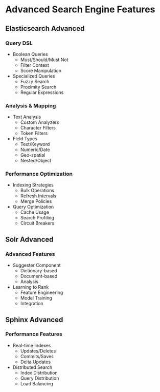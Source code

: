 # Advanced Search Engine Features

## Elasticsearch Advanced
### Query DSL
- Boolean Queries
  - Must/Should/Must Not
  - Filter Context
  - Score Manipulation
- Specialized Queries
  - Fuzzy Search
  - Proximity Search
  - Regular Expressions
  
### Analysis & Mapping
- Text Analysis
  - Custom Analyzers
  - Character Filters
  - Token Filters
- Field Types
  - Text/Keyword
  - Numeric/Date
  - Geo-spatial
  - Nested/Object

### Performance Optimization
- Indexing Strategies
  - Bulk Operations
  - Refresh Intervals
  - Merge Policies
- Query Optimization
  - Cache Usage
  - Search Profiling
  - Circuit Breakers

## Solr Advanced
### Advanced Features
- Suggester Component
  - Dictionary-based
  - Document-based
  - Analysis
- Learning to Rank
  - Feature Engineering
  - Model Training
  - Integration

## Sphinx Advanced
### Performance Features
- Real-time Indexes
  - Updates/Deletes
  - Commits/Saves
  - Delta Updates
- Distributed Search
  - Index Distribution
  - Query Distribution
  - Load Balancing
